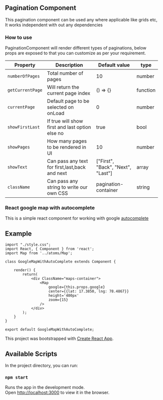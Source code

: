 ## Pagination Component

This pagination component can be used any where applicable like grids etc, It works independent with out any dependencies 

### How to use

PaginationComponent will render different types of paginations, below props are exposed to that you can customize as per your requirement.

| Property | Description | Default value | type |
| -------- | ----------- | ------------- | ---- |
| `numberOfPages`  | Total number of pages | 10 | number |
| `getCurrentPage`  | Will return the current page index | () => {} | function |
| `currentPage`  | Default page to be selected on onLoad  | 0 | number |
| `showFirstLast` | If true will show first and last option else no | true | bool |
| `showPages` | How many pages to be rendered in UI | 10 | number |
| `showText` |  Can pass any text for first,last,back and next | ["First", "Back", "Next", "Last"] | array |
| `className` | Can pass any string to write our own CSS | pagination-container | string |

### React google map with autocomplete

  This is a simple react component for working with google [autocomplete](https://developers.google.com/maps/documentation/javascript/examples/places-autocomplete)

## Example

```
import "./style.css";
import React, { Component } from 'react';
import Map from '../atoms/Map';

class GoogleMapWithAutoComplete extends Component {

	render() {
		return(
			<div ClassName="maps-container">
				<Map
					google={this.props.google}
					center={{lat: 17.3850, lng: 78.4867}}
					height='400px'
					zoom={15}
				/>
			</div>
		);
	}
}

export default GoogleMapWithAutoComplete;
```

This project was bootstrapped with [Create React App](https://github.com/facebook/create-react-app).

## Available Scripts

In the project directory, you can run:

### `npm start`

Runs the app in the development mode.<br>
Open [http://localhost:3000](http://localhost:3000) to view it in the browser.



